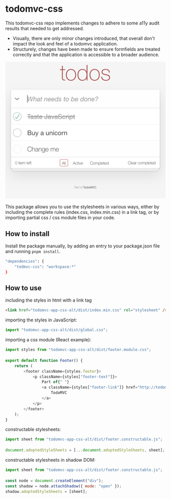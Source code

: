 # todomvc-css

This todomvc-css repo implements changes to adhere to some a11y audit results that needed to get addressed.

-   Visually, there are only minor changes introduced, that overall don't impact the look and feel of a todomvc application.
-   Structurely, changes have been made to ensure formfields are treated correctly and that the application is accessible to a broader audience.

![](screenshot.png)

This package allows you to use the stylesheets in various ways, either by including the complete rules (index.css, index.min.css) in a link tag, or by importing partial css / css module files in your code.

## How to install

Install the package manually, by adding an entry to your package.json file and running `pnpm install`.

```bash
"dependencies": {
    "todmvc-css": "workspace:*"
}
```

## How to use

including the styles in html with a link tag

```html
<link href="todomvc-app-css-alt/dist/index.min.css" rel="stylesheet" />
```

importing the styles in JavaScript:

```javascript
import "todomvc-app-css-alt/dist/global.css";
```

importing a css module (React example):

```javascript
import styles from "todomvc-app-css-alt/dist/footer.module.css";

export default function Footer() {
    return (
        <footer className={styles.footer}>
            <p className={styles["footer-text"]}>
                Part of{" "}
                <a className={styles["footer-link"]} href="http://todomvc.com">
                    TodoMVC
                </a>
            </p>
        </footer>
    );
}
```

constructable stylesheets:

```javascript
import sheet from "todomvc-app-css-alt/dist/footer.constructable.js";

document.adoptedStyleSheets = [...document.adoptedStyleSheets, sheet];
```

constructable stylesheets in shadow DOM:

```javascript
import sheet from "todomvc-app-css-alt/dist/footer.constructable.js";

const node = document.createElement("div");
const shadow = node.attachShadow({ mode: "open" });
shadow.adoptedStyleSheets = [sheet];
```
